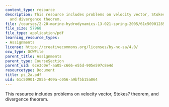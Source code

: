 ```yaml
---
content_type: resource
description: This resource includes problems on velocity vector, Stokes? theorem,
  and divergence theorem.
file: /courses/2-20-marine-hydrodynamics-13-021-spring-2005/61c509012855409ac056a9bf5b15a064_ps_2a.pdf
file_size: 57968
file_type: application/pdf
learning_resource_types:
- Assignments
license: https://creativecommons.org/licenses/by-nc-sa/4.0/
ocw_type: OCWFile
parent_title: Assignments
parent_type: CourseSection
parent_uid: 6ce3c0ef-aa05-c666-e55d-905e597c8e4d
resourcetype: Document
title: ps_2a.pdf
uid: 61c50901-2855-409a-c056-a9bf5b15a064
---
```

This resource includes problems on velocity vector, Stokes? theorem, and divergence theorem.